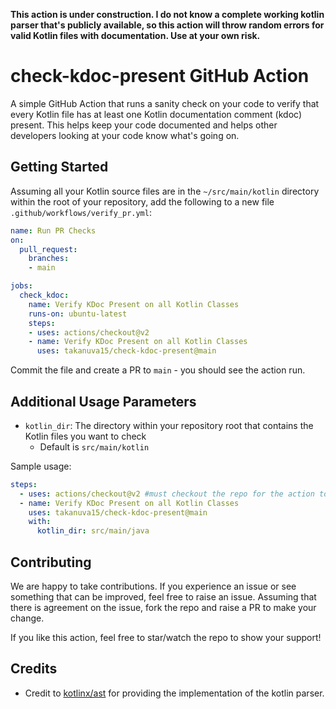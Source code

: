 **This action is under construction. I do not know a complete working kotlin parser that's publicly available, so this action will throw random errors for valid Kotlin files with documentation. Use at your own risk.**

# check-kdoc-present GitHub Action
A simple GitHub Action that runs a sanity check on your code to verify that every Kotlin file has at least one Kotlin documentation comment (kdoc) present. This helps keep your code documented and helps other developers looking at your code know what's going on.

## Getting Started
Assuming all your Kotlin source files are in the `~/src/main/kotlin` directory within the root of your repository, add the following to a new file `.github/workflows/verify_pr.yml`:

```yaml
name: Run PR Checks
on:
  pull_request:
    branches:
    - main

jobs:
  check_kdoc:
    name: Verify KDoc Present on all Kotlin Classes
    runs-on: ubuntu-latest
    steps:
    - uses: actions/checkout@v2
    - name: Verify KDoc Present on all Kotlin Classes
      uses: takanuva15/check-kdoc-present@main
```
Commit the file and create a PR to `main` - you should see the action run.

## Additional Usage Parameters
- `kotlin_dir`: The directory within your repository root that contains the Kotlin files you want to check
    - Default is `src/main/kotlin`

Sample usage:
```yaml
steps:
  - uses: actions/checkout@v2 #must checkout the repo for the action to have access to the Kotlin files
  - name: Verify KDoc Present on all Kotlin Classes
    uses: takanuva15/check-kdoc-present@main
    with:
      kotlin_dir: src/main/java
```

## Contributing
We are happy to take contributions. If you experience an issue or see something that can be improved, feel free to raise an issue. Assuming that there is agreement on the issue, fork the repo and raise a PR to make your change.

If you like this action, feel free to star/watch the repo to show your support!

## Credits
- Credit to [kotlinx/ast](https://github.com/kotlinx/ast) for providing the implementation of the kotlin parser.
